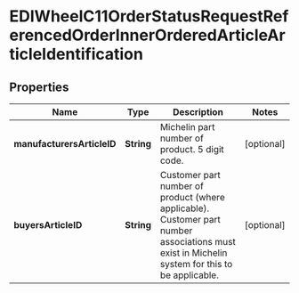 

# EDIWheelC11OrderStatusRequestReferencedOrderInnerOrderedArticleArticleIdentification


## Properties

| Name | Type | Description | Notes |
|------------ | ------------- | ------------- | -------------|
|**manufacturersArticleID** | **String** | Michelin part number of product. 5 digit code. |  [optional] |
|**buyersArticleID** | **String** | Customer part number of product (where applicable). Customer part number associations must exist in Michelin system for this to be applicable. |  [optional] |



